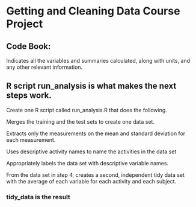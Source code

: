 # Getting and Cleaning Data Course Project


## Code Book: 

Indicates all the variables and summaries calculated, along with units, and any other relevant information.


##  R script run_analysis is what makes the next steps work.


Create one R script called run_analysis.R that does the following. 

Merges the training and the test sets to create one data set.

Extracts only the measurements on the mean and standard deviation for each measurement. 

Uses descriptive activity names to name the activities in the data set

Appropriately labels the data set with descriptive variable names. 

From the data set in step 4, creates a second, independent tidy data set with the average of each variable for each activity and each subject.

### tidy_data is the result
